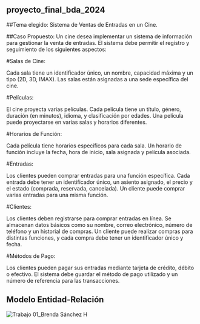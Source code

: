 ## proyecto_final_bda_2024
##Tema elegido: Sistema de Ventas de Entradas en un Cine.

##Caso Propuesto:
Un cine desea implementar un sistema de información para gestionar la venta de entradas. El sistema debe permitir el registro y seguimiento de los siguientes aspectos:

#Salas de Cine:

Cada sala tiene un identificador único, un nombre, capacidad máxima y un tipo (2D, 3D, IMAX). Las salas están asignadas a una sede específica del cine.

#Películas:

El cine proyecta varias películas. Cada película tiene un título, género, duración (en minutos), idioma, y clasificación por edades. Una película puede proyectarse en varias salas y horarios diferentes.

#Horarios de Función:

Cada película tiene horarios específicos para cada sala. Un horario de función incluye la fecha, hora de inicio, sala asignada y película asociada.

#Entradas:

Los clientes pueden comprar entradas para una función específica. Cada entrada debe tener un identificador único, un asiento asignado, el precio y el estado (comprada, reservada, cancelada). Un cliente puede comprar varias entradas para una misma función.

#Clientes:

Los clientes deben registrarse para comprar entradas en línea. Se almacenan datos básicos como su nombre, correo electrónico, número de teléfono y un historial de compras. Un cliente puede realizar compras para distintas funciones, y cada compra debe tener un identificador único y fecha.

#Métodos de Pago:

Los clientes pueden pagar sus entradas mediante tarjeta de crédito, débito o efectivo. El sistema debe guardar el método de pago utilizado y un número de referencia para las transacciones.

## Modelo Entidad-Relación
![Trabajo 01_Brenda Sánchez H](https://github.com/user-attachments/assets/8386d053-2c77-4d45-8c27-342390c6e0ee)


